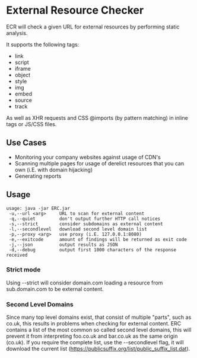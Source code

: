 # External Resource Checker
ECR will check a given URL for external resources by performing static analysis. 

It supports the following tags:
- link
- script
- iframe
- object
- style
- img
- embed
- source
- track

As well as XHR requests and CSS @imports (by pattern matching) in inline tags or JS/CSS files.

## Use Cases
- Monitoring your company websites against usage of CDN's
- Scanning multiple pages for usage of derelict resources that you can own (i.E. with domain hijacking)
- Generating reports 

## Usage
```
usage: java -jar ERC.jar
 -u,--url <arg>     URL to scan for external content
 -q,--quiet         don't output further HTTP call notices
 -s,--strict        consider subdomains as external content
 -l,--secondlevel   download second level domain list
 -p,--proxy <arg>   use proxy (i.E. 127.0.0.1:8080)
 -e,--exitcode      amount of findings will be returned as exit code
 -j,--json          output results as JSON
 -d,--debug         output first 1000 characters of the response received 
```

### Strict mode
Using --strict will consider domain.com loading a resource from sub.domain.com to be external content.

### Second Level Domains
Since many top level domains exist, that consist of multiple "parts", such as co.uk, this results in problems when checking for external content. 
ERC contains a list of the most common so called second level domains, this will prevent it from interpreting foo.co.uk and bar.co.uk as the same origin (co.uk).
If you require the complete list, use the --secondlevel flag, it will download the current list (https://publicsuffix.org/list/public_suffix_list.dat).

